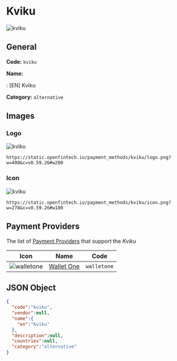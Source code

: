 
# Kviku 
![kviku](https://static.openfintech.io/payment_methods/kviku/logo.png?w=400&c=v0.59.26#w200)  

## General 
**Code:** `kviku` 
 
**Name:** 
 
:	[EN] Kviku 
 
**Category:** `alternative` 
 

## Images 

### Logo 
![kviku](https://static.openfintech.io/payment_methods/kviku/logo.png?w=400&c=v0.59.26#w200)  

```
https://static.openfintech.io/payment_methods/kviku/logo.png?w=400&c=v0.59.26#w200
```  

### Icon 
![kviku](https://static.openfintech.io/payment_methods/kviku/icon.png?w=278&c=v0.59.26#w100)  

```
https://static.openfintech.io/payment_methods/kviku/icon.png?w=278&c=v0.59.26#w100
```  

## Payment Providers 
 
The list of [Payment Providers](/payment-providers/) that support the _Kviku_ 

|Icon|Name|Code| 
|:---:|:---:|:---:| 
|![walletone](https://static.openfintech.io/payment_providers/walletone/icon.svg?w=278&c=v0.59.26#w100) |[Wallet One](/payment-providers/walletone/)|`walletone`| 
 

## JSON Object 

```json
{
  "code":"kviku",
  "vendor":null,
  "name":{
    "en":"Kviku"
  },
  "description":null,
  "countries":null,
  "category":"alternative"
}
```  
